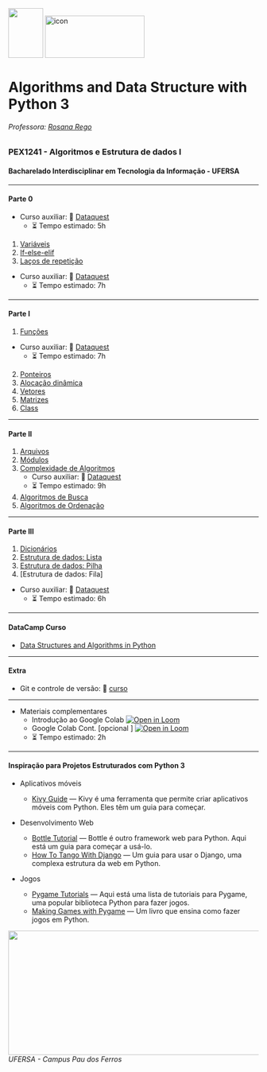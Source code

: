 <div>

  <img src="https://github.com/roscibely/algorithms-and-data-structure/blob/main/Ufersa.png" width="70" height="100">
  

  
   <img src="https://www.datacamp.com/datacamp.png" height="85" width="200" alt="icon"  /> 

</div>

# Algorithms and Data Structure with Python 3
###### Professora: [Rosana Rego](https://github.com/roscibely)

### PEX1241 - Algoritmos e Estrutura de dados I
#### Bacharelado Interdisciplinar em Tecnologia da Informação - UFERSA

---
#### Parte 0 
- Curso auxiliar: 🤜 [Dataquest](https://www.dataquest.io/course/introduction-to-python/)
  - :hourglass_flowing_sand: Tempo estimado: 5h
  
1. [Variáveis](https://github.com/roscibely/data-structure-with-python/tree/develop/root/variaveis)
2. [If-else-elif](https://github.com/roscibely/data-structure-with-python/tree/develop/root/condicional)
3. [Laços de repetição](https://github.com/roscibely/data-structure-with-python/tree/root/develop/loops)
- Curso auxiliar: 🤜 [Dataquest](https://www.dataquest.io/course/for-loops-and-conditional-statements-in-python/)
  - :hourglass_flowing_sand: Tempo estimado: 7h
---

#### Parte I 
1. [Funções](https://github.com/roscibely/data-structure-with-python/tree/main/root/functions)
 - Curso auxiliar: 🤜 [Dataquest](https://www.dataquest.io/course/python-functions-and-jupyter-notebook/)
    - :hourglass_flowing_sand: Tempo estimado: 7h
2. [Ponteiros](https://github.com/roscibely/data-structure-with-python/tree/develop/root/ponteiros)
3. [Alocação dinâmica](https://github.com/roscibely/data-structure-with-python/tree/main/root/alocacao_dinamica)
4. [Vetores](https://github.com/roscibely/data-structure-with-python/tree/develop/root/vetores)
5. [Matrizes](https://github.com/roscibely/data-structure-with-python/tree/develop/root/matrizes)
6. [Class](https://github.com/roscibely/data-structure-with-python/tree/develop/root/class)

---
#### Parte II

  1. [Arquivos](https://github.com/roscibely/data-structure-with-python/tree/develop/root/arquivos)
  2. [Módulos](https://github.com/roscibely/data-structure-with-python/tree/develop/root/modulos)
  3. [Complexidade de Algoritmos](https://github.com/roscibely/data-structure-with-python/blob/develop/root/complexidade/README.md)
      - Curso auxiliar: 🤜 [Dataquest](https://www.dataquest.io/course/algorithm-complexity/)
       - :hourglass_flowing_sand: Tempo estimado: 9h
  4. [Algoritmos de Busca](https://github.com/roscibely/data-structure-with-python/tree/develop/root/busca)
  5. [Algoritmos de Ordenação](https://github.com/roscibely/data-structure-with-python/tree/develop/root/ordenacao)
---
#### Parte III

  1. [Dicionários](https://github.com/roscibely/data-structure-with-python/tree/develop/root/dicionarios)
  2. [Estrutura de dados: Lista](https://github.com/roscibely/data-structure-with-python/tree/main/root/listas)
  3. [Estrutura de dados: Pilha](https://github.com/roscibely/data-structure-with-python/tree/develop/root/pilhas)
  4. [Estrutura de dados: Fila]
  
  - Curso auxiliar: 🤜 [Dataquest](https://www.dataquest.io/course/data-structures-fundamentals/)
       - :hourglass_flowing_sand: Tempo estimado: 6h
---
#### DataCamp Curso 
- [Data Structures and Algorithms in Python](https://app.datacamp.com/learn/courses/data-structures-and-algorithms-in-python)
---
#### Extra 
  - Git e controle de versão: 🤜 [curso](https://www.dataquest.io/course/git-and-vcs/)
---  

- Materiais complementares
    - Introdução ao Google Colab [![Open in Loom](https://img.shields.io/badge/-Video-83DA77?style=flat-square&logo=loom)](https://www.loom.com/share/8a4f0d34b3cb4d9ea04b6dcf0b3d1aca)
    - Google Colab Cont. [opcional ] [![Open in Loom](https://img.shields.io/badge/-Video-83DA77?style=flat-square&logo=loom)](https://www.loom.com/share/d96cb0af7d9c4416bfe8145c93248a11)
    - :hourglass_flowing_sand: Tempo estimado: 2h
    
---
#### Inspiração para Projetos Estruturados com Python 3
- Aplicativos móveis
  - [Kivy Guide](https://kivy.org/doc/stable/gettingstarted/intro.html) — Kivy é uma ferramenta que permite criar aplicativos móveis com Python. Eles têm um guia para começar.
  
- Desenvolvimento Web
  - [Bottle Tutorial](https://bottlepy.org/docs/dev/tutorial_app.html) — Bottle é outro framework web para Python. Aqui está um guia para começar a usá-lo.
  - [How To Tango With Django](https://www.tangowithdjango.com/) — Um guia para usar o Django, uma complexa estrutura da web em Python.
  
- Jogos 
  - [Pygame Tutorials](https://www.pygame.org/wiki/tutorials) — Aqui está uma lista de tutoriais para Pygame, uma popular biblioteca Python para fazer jogos.
  - [Making Games with Pygame](https://www.amazon.com/Making-Games-Python-Pygame-Sweigart/dp/1469901730) — Um livro que ensina como fazer jogos em Python.

<div>
  <img src="https://github.com/roscibely/algorithms-and-data-structure/blob/develop/ufersa.jpg" width="700" height="250">
</div>
<i>UFERSA - Campus Pau dos Ferros</i>
